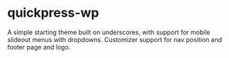 # quickpress-wp
A simple starting theme built on underscores, with support for mobile slideout menus with dropdowns.
Customizer support for nav position and footer page and logo.
